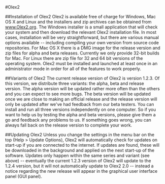 #Olex2

##Installation of Olex2 
Olex2 is available free of charge for Windows, Mac OS X and Linux and the installers and zip archives can be obtained from www.Olex2.org. The Windows installer is a small application that will check your system and then download the relevant Olex2 installation file. In most cases, installation will be very straightforward, but there are various manual options available -- including compiling your own version from source code repositories. For Mac OS X there is a DMG image for the release version and zip files for alpha and beta releases. Currently we only provide 32-bit builds for Mac. For Linux there are zip file for 32 and 64 bit versions of the operating system.
Olex2 must be installed and launched at least once in an administrator mode in order for all of the features to work properly.

##Variants of Olex2
The current release version of Olex2 is version 1.2.3. Of this version, we distribute three variants: the alpha, beta and release version. The alpha version will be updated rather more often than the others and you can expect to see more bugs. The beta version will be updated once we are close to making an official release and the release version will only be updated after we've had feedback from our beta testers. You can install and run all three versions independently on one computer. So if you want to help us by testing the alpha and beta versions, please give them a go and feedback any problems to us. If something goes wrong, you can always fall back on the release version to complete your work.

##Updating Olex2
Unless you change the settings in the menu bar on the top (Help > Update Options), Olex2 will automatically check for updates on start-up if you are connected to the internet. If updates are found, these will be downloaded in the background and applied on the next start-up of the software. Updates only happen within the same series and variant (see above) -- eventually the current 1.2.3 version of Olex2 will update to the 1.2.4 version, but it will not automatically update to Olex2 2.0 -- instead a notice regarding the new release will appear in the graphical user interface panel (GUI panel).
